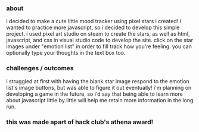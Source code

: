 ### about
i decided to make a cute little mood tracker using pixel stars i created! i wanted to practice more javascript, so i decided to develop this simple project. i used pixel art studio on steam to create the stars, as well as html, 
javascript, and css in visual studio code to develop the site. click on the star images under "emotion list" in order to fill track how you're feeling. you can optionally type your thoughts in the text box too.

### challenges / outcomes
i struggled at first with having the blank star image respond to the emotion list's image buttons, but was able to figure it out eventually! i'm planning on developing a game in the future,
so i'd say that being able to learn more about javascript little by little will help me retain more information in the long run.

### this was made apart of hack club's athena award! 
